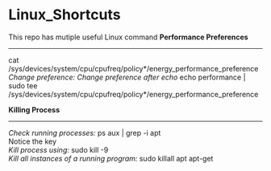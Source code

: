 # Linux_Shortcuts
This repo has mutiple useful Linux command
**Performance Preferences**
____________________________________________________
cat /sys/devices/system/cpu/cpufreq/policy*/energy_performance_preference <br/>
*Change preference: Change preference after echo* echo performance | sudo tee /sys/devices/system/cpu/cpufreq/policy*/energy_performance_preference

**Killing Process**
_____________________________________________________
*Check running processes:* ps aux | grep -i apt<br/>
Notice the key<br/>
*Kill process using:* sudo kill -9 <process id><br/>
*Kill all instances of a running program:* sudo killall apt apt-get<br/>

